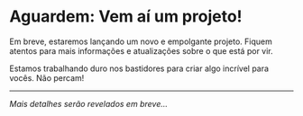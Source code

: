 # Aguardem: Vem aí um projeto!

Em breve, estaremos lançando um novo e empolgante projeto. Fiquem atentos para mais informações e atualizações sobre o que está por vir.

Estamos trabalhando duro nos bastidores para criar algo incrível para vocês. Não percam!

---

*Mais detalhes serão revelados em breve...*
